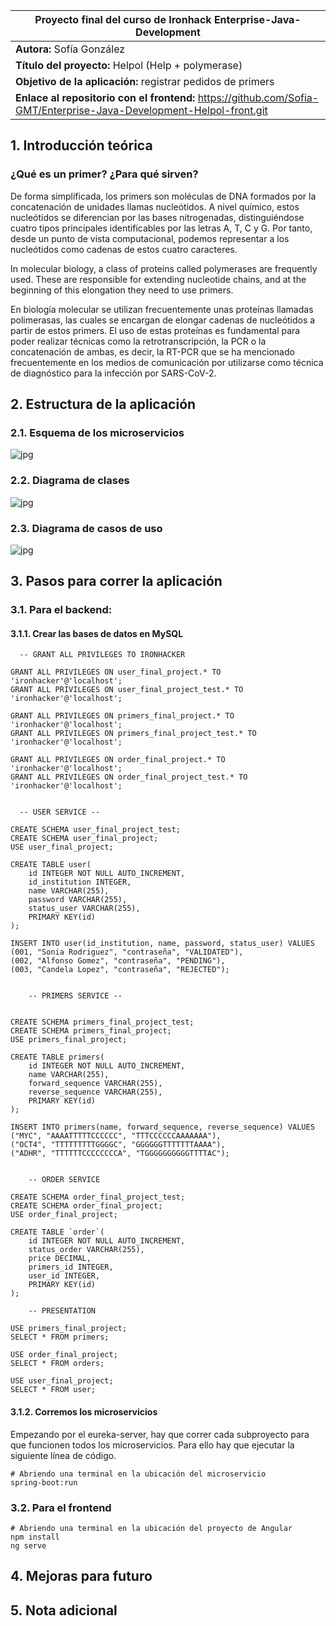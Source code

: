 |**Proyecto final del curso de Ironhack Enterprise-Java-Development**|
|---|
|**Autora:** Sofía González|
|**Título del proyecto:** Helpol (Help + polymerase)|
|**Objetivo de la aplicación:** registrar pedidos de primers|
|**Enlace al repositorio con el frontend:** https://github.com/Sofia-GMT/Enterprise-Java-Development-Helpol-front.git |

## 1. Introducción teórica
### ¿Qué es un primer? ¿Para qué sirven?

De forma simplificada, los primers son moléculas de DNA formados por la concatenación de unidades llamas nucleótidos. A nivel químico, estos nucleótidos se diferencian por las bases nitrogenadas, distinguiéndose cuatro tipos principales identificables por las letras A, T, C y G.
Por tanto, desde un punto de vista computacional, podemos representar a los nucleótidos como cadenas de estos cuatro caracteres.

In molecular biology, a class of proteins called polymerases are frequently used. These are responsible for extending nucleotide chains, and at the beginning of this elongation they need to use primers.

En biología molecular se utilizan frecuentemente unas proteínas llamadas polimerasas, las cuales se encargan de elongar cadenas de nucleótidos a partir de estos primers. El uso de estas proteínas es fundamental para poder realizar técnicas como la retrotranscripción, la PCR o la concatenación de ambas, es decir, la RT-PCR que se ha mencionado frecuentemente en los medios de comunicación por utilizarse como 
técnica de diagnóstico para la infección por SARS-CoV-2.

## 2. Estructura de la aplicación

### 2.1. Esquema de los microservicios
![jpg](https://github.com/Sofia-GMT/Enterprise-Java-Development-Helpol-back/blob/c00c330e10b12f784aad41ef560eee810ab014b8/estructura-microservicios.jpg)

### 2.2. Diagrama de clases

![jpg](https://github.com/Sofia-GMT/Enterprise-Java-Development-Helpol-back/blob/0abeeef9912ab9ceb05dbb47f7669de71dde2766/final-case.jpg)

### 2.3. Diagrama de casos de uso

![jpg](https://github.com/Sofia-GMT/Enterprise-Java-Development-Helpol-back/blob/0abeeef9912ab9ceb05dbb47f7669de71dde2766/final-case.jpg)

## 3. Pasos para correr la aplicación

### 3.1. Para el backend: 

#### 3.1.1. Crear las bases de datos en MySQL
```
  -- GRANT ALL PRIVILEGES TO IRONHACKER
  
GRANT ALL PRIVILEGES ON user_final_project.* TO 'ironhacker'@'localhost';
GRANT ALL PRIVILEGES ON user_final_project_test.* TO 'ironhacker'@'localhost';

GRANT ALL PRIVILEGES ON primers_final_project.* TO 'ironhacker'@'localhost';
GRANT ALL PRIVILEGES ON primers_final_project_test.* TO 'ironhacker'@'localhost';

GRANT ALL PRIVILEGES ON order_final_project.* TO 'ironhacker'@'localhost';
GRANT ALL PRIVILEGES ON order_final_project_test.* TO 'ironhacker'@'localhost';
```
```

  -- USER SERVICE --
  
CREATE SCHEMA user_final_project_test;
CREATE SCHEMA user_final_project;
USE user_final_project;

CREATE TABLE user(
	id INTEGER NOT NULL AUTO_INCREMENT,
    id_institution INTEGER,
    name VARCHAR(255),
    password VARCHAR(255),
    status_user VARCHAR(255),
    PRIMARY KEY(id)
);

INSERT INTO user(id_institution, name, password, status_user) VALUES
(001, "Sonia Rodriguez", "contraseña", "VALIDATED"),
(002, "Alfonso Gomez", "contraseña", "PENDING"),
(003, "Candela Lopez", "contraseña", "REJECTED");
```
```

	-- PRIMERS SERVICE --
    

CREATE SCHEMA primers_final_project_test;
CREATE SCHEMA primers_final_project;
USE primers_final_project;

CREATE TABLE primers(
	id INTEGER NOT NULL AUTO_INCREMENT,
    name VARCHAR(255),
    forward_sequence VARCHAR(255),
    reverse_sequence VARCHAR(255),
    PRIMARY KEY(id)
);

INSERT INTO primers(name, forward_sequence, reverse_sequence) VALUES
("MYC", "AAAATTTTTCCCCCC", "TTTCCCCCCAAAAAAA"),
("OCT4", "TTTTTTTTTGGGGC", "GGGGGGTTTTTTTAAAA"),
("ADHR", "TTTTTTCCCCCCCCA", "TGGGGGGGGGGTTTTAC");
```
```

	-- ORDER SERVICE
    
CREATE SCHEMA order_final_project_test;
CREATE SCHEMA order_final_project;
USE order_final_project;

CREATE TABLE `order`(
	id INTEGER NOT NULL AUTO_INCREMENT,
    status_order VARCHAR(255),
    price DECIMAL,
    primers_id INTEGER,
    user_id INTEGER,
    PRIMARY KEY(id)
);
```
```
	-- PRESENTATION

USE primers_final_project;
SELECT * FROM primers;

USE order_final_project;
SELECT * FROM orders;

USE user_final_project;
SELECT * FROM user;
```


#### 3.1.2. Corremos los microservicios
Empezando por el eureka-server, hay que correr cada subproyecto para que funcionen todos los microservicios. 
Para ello hay que ejecutar la siguiente línea de código.
```
# Abriendo una terminal en la ubicación del microservicio
spring-boot:run
```
### 3.2. Para el frontend
```
# Abriendo una terminal en la ubicación del proyecto de Angular
npm install
ng serve
```

## 4. Mejoras para futuro

## 5. Nota adicional
